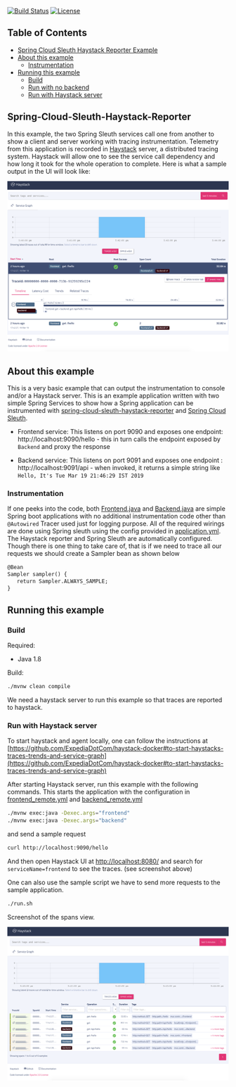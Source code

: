 [![Build Status](https://travis-ci.org/ExpediaDotCom/spring-cloud-sleuth-haystack-reporter-example.svg?branch=master)](https://travis-ci.org/ExpediaDotCom/spring-cloud-sleuth-haystack-reporter-example)
[![License](https://img.shields.io/badge/license-Apache%20License%202.0-blue.svg)](https://github.com/ExpediaDotCom/haystack/blob/master/LICENSE)
## Table of Contents

- [Spring Cloud Sleuth Haystack Reporter Example](#spring-cloud-sleuth-haystack-example)
- [About this example](#about-this-example)
  * [Instrumentation](#instrumentation)
- [Running this example](#running-this-example)
  * [Build](#build)
  * [Run with no backend](#run-with-no-backend)
  * [Run with Haystack server](#run-with-haystack-server)

## Spring-Cloud-Sleuth-Haystack-Reporter

In this example, the two Spring Sleuth services call one from another to show a client and server working with tracing instrumentation. Telemetry from this application is recorded in [Haystack](http://expediadotcom.github.io/haystack/) server, a distributed tracing system. Haystack will allow one to see the service call dependency and how long it took for the whole operation to complete. Here is what a sample output in the UI will look like: 

![haystack-ui](doc/traces_view.png)

## About this example

This is a very basic example that can output the instrumentation to console and/or a Haystack server. This is an example application written with two simple Spring Services to show how a Spring application can be instrumented with [spring-cloud-sleuth-haystack-reporter](https://github.com/ExpediaDotCom/spring-cloud-sleuth-haystack-reporter) and [Spring Cloud Sleuth](https://github.com/spring-cloud/spring-cloud-sleuth). 

* Frontend service:  This listens on port 9090 and exposes one endpoint: http://localhost:9090/hello  - this in turn calls the endpoint exposed by `Backend` and proxy the response

* Backend service:  This listens on port 9091 and exposes one endpoint : http://localhost:9091/api - when invoked, it returns a simple string like `Hello, It's Tue Mar 19 21:46:29 IST 2019`

### Instrumentation

If one peeks into the code, both [Frontend.java](src/main/java/com/expedia/www/spring/cloud/sleuth/haystack/reporter/example/Frontend.java) and [Backend.java](src/main/java/com/expedia/www/spring/cloud/sleuth/haystack/reporter/example/Backend.java) are simple Spring boot applications with no additional instrumentation code other than `@Autowired` Tracer used just for logging purpose. All of the required wirings are done using Spring sleuth using the config provided in [application.yml](src/main/resources/application.yml).
The Haystack reporter and Spring Sleuth are automatically configured. Though there is one thing to take care of, that is if we need to trace all our requests we should create a Sampler bean as shown below
 
```java_holder_method_tree
@Bean
Sampler sampler() {
   return Sampler.ALWAYS_SAMPLE;
}
```
## Running this example

### Build

Required:

* Java 1.8


Build:

```bash
./mvnw clean compile
```

We need a haystack server to run this example so that traces are reported to haystack.

### Run with Haystack server

To start haystack and agent locally, one can follow the instructions at [https://github.com/ExpediaDotCom/haystack-docker#to-start-haystacks-traces-trends-and-service-graph](https://github.com/ExpediaDotCom/haystack-docker#to-start-haystacks-traces-trends-and-service-graph)
 
After starting Haystack server, run this example with the following commands. This starts the application with the configuration in [frontend_remote.yml](frontend_remote.yml) and [backend_remote.yml](backend_remote.yml)

```bash
./mvnw exec:java -Dexec.args="frontend"
./mvnw exec:java -Dexec.args="backend"
```

and send a sample request

```bash
curl http://localhost:9090/hello
```

And then open Haystack UI at [http://localhost:8080/](http://localhost:8080/) and search for `serviceName=frontend` to see the traces. (see screenshot above)

One can also use the sample script we have to send more requests to the sample application.

```bash
./run.sh
```

Screenshot of the spans view.


![haystack-ui](doc/spans_view.png)

   
